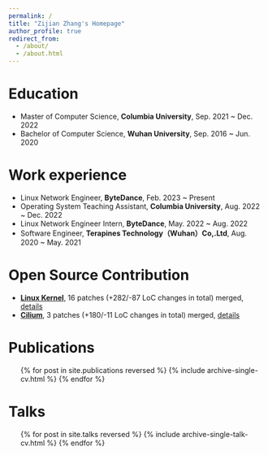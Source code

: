 ```yaml
---
permalink: /
title: "Zijian Zhang's Homepage"
author_profile: true
redirect_from: 
  - /about/
  - /about.html
---
```


Education
======
* Master of Computer Science, **Columbia University**, Sep. 2021 ~ Dec. 2022
* Bachelor of Computer Science, **Wuhan University**, Sep. 2016 ~ Jun. 2020

Work experience
======
* Linux Network Engineer, **ByteDance**, Feb. 2023 ~ Present
* Operating System Teaching Assistant, **Columbia University**, Aug. 2022 ~ Dec. 2022
* Linux Network Engineer Intern, **ByteDance**, May. 2022 ~ Aug. 2022
* Software Engineer, **Terapines Technology（Wuhan）Co,.Ltd**, Aug. 2020 ~ May. 2021

Open Source Contribution
======
* [**Linux Kernel**](https://github.com/torvalds/linux), 16 patches (+282/-87 LoC changes in total) merged, [details](https://git.kernel.org/pub/scm/linux/kernel/git/torvalds/linux.git/log/?qt=author&q=Zijian+Zhang)
* [**Cilium**](https://github.com/cilium/cilium), 3 patches (+180/-11 LoC changes in total) merged, [details](https://github.com/cilium/cilium/pulls?q=is%3Apr+author%3ASm0ckingBird+is%3Aclosed)


Publications
======
  <ul>{% for post in site.publications reversed %}
    {% include archive-single-cv.html %}
  {% endfor %}</ul>
  
Talks
======
  <ul>{% for post in site.talks reversed %}
    {% include archive-single-talk-cv.html  %}
  {% endfor %}</ul>
